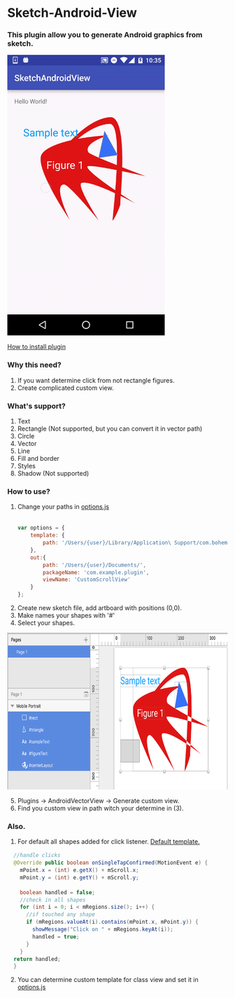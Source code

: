 
# Sketch-Android-View
### This plugin allow you to generate Android graphics from sketch.
<img src="/art/demo.gif?raw=true" width=360 height=640 alt="Demo">

[How to install plugin](http://developer.sketchapp.com/introduction/)

### Why this need?
1. If you want determine click from not rectangle figures.
2. Create complicated custom view.

### What's support?
1. Text
2. Rectangle (Not supported, but you can convert it in vector path)
3. Circle
4. Vector
3. Line
5. Fill and border
6. Styles
7. Shadow (Not supported)


### How to use?
1. Change your paths in [options.js](../master/android-custom-view.sketchplugin/Contents/Sketch/options.js) 
    ```javascript
    
    var options = {
        template: {
            path: '/Users/{user}/Library/Application\ Support/com.bohemiancoding.sketch3/Plugins/android-custom-view.sketchplugin/Contents/Sketch/templates/ScrollView.java'
        },
        out:{
            path: '/Users/{user}/Documents/',
            packageName: 'com.example.plugin',
            viewName: 'CustomScrollView'
        }
    };
    
    ``` 
2. Create new sketch file, add artboard with positions (0,0).
3. Make names your shapes with '#'
4. Select your shapes.
    
  <img src="/art/screen0.png?raw=true" width=703 height=358 alt="Screen list">

5. Plugins -> AndroidVectorView -> Generate custom view.
6. Find you custom view in path witch your determine in (3).

### Also.
1. For default all shapes added for click listener. [Default template.](../master/android-custom-view.sketchplugin/Contents/Sketch/templates/CustomScrollView.java)
  ```java
    //handle clicks
    @Override public boolean onSingleTapConfirmed(MotionEvent e) {
      mPoint.x = (int) e.getX() + mScroll.x;
      mPoint.y = (int) e.getY() + mScroll.y;
      
      boolean handled = false;
      //check in all shapes
      for (int i = 0; i < mRegions.size(); i++) {
        //if touched any shape
        if (mRegions.valueAt(i).contains(mPoint.x, mPoint.y)) {
          showMessage("Click on " + mRegions.keyAt(i));
          handled = true;
        }
      }
    return handled;
    }
  ```
2. You can determine custom template for class view and set it in [options.js](../master/android-custom-view.sketchplugin/Contents/Sketch/options.js)

